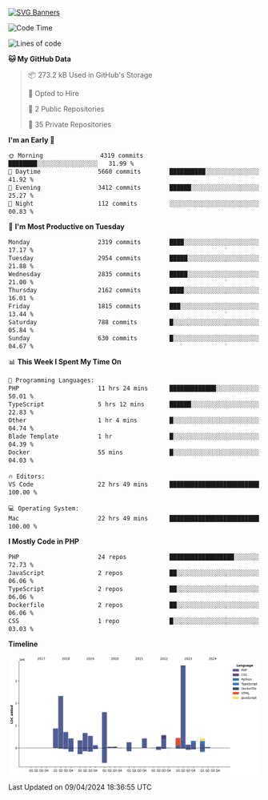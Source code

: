 [![SVG Banners](https://svg-banners.vercel.app/api?type=glitch&text1=Gere_Lajos%F0%9F%92%BB&width=800&height=400)](https://github.com/Akshay090/svg-banners)

<!--START_SECTION:waka-->
![Code Time](http://img.shields.io/badge/Code%20Time-1%2C532%20hrs%2055%20mins-blue)

![Lines of code](https://img.shields.io/badge/From%20Hello%20World%20I%27ve%20Written-14.0%20million%20lines%20of%20code-blue)

**🐱 My GitHub Data** 

> 📦 273.2 kB Used in GitHub's Storage 
 > 
> 💼 Opted to Hire
 > 
> 📜 2 Public Repositories 
 > 
> 🔑 35 Private Repositories 
 > 
**I'm an Early 🐤** 

```text
🌞 Morning                4319 commits        ████████░░░░░░░░░░░░░░░░░   31.99 % 
🌆 Daytime                5660 commits        ██████████░░░░░░░░░░░░░░░   41.92 % 
🌃 Evening                3412 commits        ██████░░░░░░░░░░░░░░░░░░░   25.27 % 
🌙 Night                  112 commits         ░░░░░░░░░░░░░░░░░░░░░░░░░   00.83 % 
```
📅 **I'm Most Productive on Tuesday** 

```text
Monday                   2319 commits        ████░░░░░░░░░░░░░░░░░░░░░   17.17 % 
Tuesday                  2954 commits        █████░░░░░░░░░░░░░░░░░░░░   21.88 % 
Wednesday                2835 commits        █████░░░░░░░░░░░░░░░░░░░░   21.00 % 
Thursday                 2162 commits        ████░░░░░░░░░░░░░░░░░░░░░   16.01 % 
Friday                   1815 commits        ███░░░░░░░░░░░░░░░░░░░░░░   13.44 % 
Saturday                 788 commits         █░░░░░░░░░░░░░░░░░░░░░░░░   05.84 % 
Sunday                   630 commits         █░░░░░░░░░░░░░░░░░░░░░░░░   04.67 % 
```


📊 **This Week I Spent My Time On** 

```text
💬 Programming Languages: 
PHP                      11 hrs 24 mins      █████████████░░░░░░░░░░░░   50.01 % 
TypeScript               5 hrs 12 mins       ██████░░░░░░░░░░░░░░░░░░░   22.83 % 
Other                    1 hr 4 mins         █░░░░░░░░░░░░░░░░░░░░░░░░   04.74 % 
Blade Template           1 hr                █░░░░░░░░░░░░░░░░░░░░░░░░   04.39 % 
Docker                   55 mins             █░░░░░░░░░░░░░░░░░░░░░░░░   04.03 % 

🔥 Editors: 
VS Code                  22 hrs 49 mins      █████████████████████████   100.00 % 

💻 Operating System: 
Mac                      22 hrs 49 mins      █████████████████████████   100.00 % 
```

**I Mostly Code in PHP** 

```text
PHP                      24 repos            ██████████████████░░░░░░░   72.73 % 
JavaScript               2 repos             ██░░░░░░░░░░░░░░░░░░░░░░░   06.06 % 
TypeScript               2 repos             ██░░░░░░░░░░░░░░░░░░░░░░░   06.06 % 
Dockerfile               2 repos             ██░░░░░░░░░░░░░░░░░░░░░░░   06.06 % 
CSS                      1 repo              █░░░░░░░░░░░░░░░░░░░░░░░░   03.03 % 
```



**Timeline**

![Lines of Code chart](https://raw.githubusercontent.com/gere-lajos/gere-lajos/main/assets/bar_graph.png)


 Last Updated on 09/04/2024 18:36:55 UTC
<!--END_SECTION:waka-->
